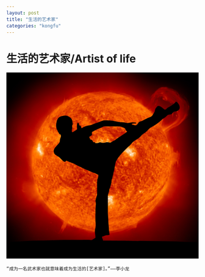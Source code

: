 ```yaml
---
layout: post
title: "生活的艺术家"
categories: "kongfu"
---
```

# 生活的艺术家/Artist of life
![alt text](/images/bruce-lee.jpg "Bruce Lee")

	“成为一名武术家也就意味着成为生活的[艺术家]。”——李小龙
